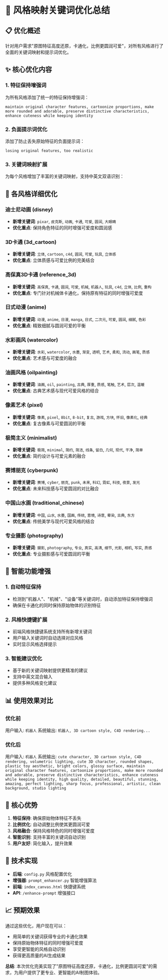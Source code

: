 # 🎨 风格映射关键词优化总结

## 📋 优化概述

针对用户需求"原图特征高度还原，卡通化，比例更圆润可爱"，对所有风格进行了全面的关键词映射和提示词优化。

## ✨ 核心优化内容

### 1. **特征保持增强词**
为所有风格添加了统一的特征保持增强词：
```
maintain original character features, cartoonize proportions, make more rounded and adorable, preserve distinctive characteristics, enhance cuteness while keeping identity
```

### 2. **负面提示词优化**
添加了防止丢失原始特征的负面提示词：
```
losing original features, too realistic
```

### 3. **关键词映射扩展**
为每个风格增加了丰富的关键词映射，支持中英文双语识别：

## 🎯 各风格详细优化

### **迪士尼动画 (disney)**
- **新增关键词**: `pixar`, `皮克斯`, `动画`, `卡通`, `可爱`, `圆润`, `大眼睛`
- **优化重点**: 保持角色特征的同时增强可爱度和圆润感

### **3D卡通 (3d_cartoon)**
- **新增关键词**: `立体`, `cartoon`, `c4d`, `圆润`, `可爱`, `玩具`, `立体感`
- **优化重点**: 立体质感与可爱比例的完美结合

### **高保真3D卡通 (reference_3d)**
- **新增关键词**: `高保真`, `卡通`, `圆润`, `可爱`, `机械`, `机器人`, `玩具`, `c4d`, `立体`, `比例`, `重构`
- **优化重点**: 专门针对机械体卡通化，保持原有特征的同时增强可爱度

### **日式动漫 (anime)**
- **新增关键词**: `动漫`, `anime`, `日漫`, `manga`, `日式`, `二次元`, `可爱`, `圆润`, `细腻`, `色彩`
- **优化重点**: 精致细腻与圆润可爱的平衡

### **水彩画风 (watercolor)**
- **新增关键词**: `水彩`, `watercolor`, `水墨`, `渐变`, `透明`, `艺术`, `柔和`, `流动`, `画笔`, `质感`
- **优化重点**: 艺术感与可爱度的融合

### **油画风格 (oilpainting)**
- **新增关键词**: `油画`, `oil`, `painting`, `古典`, `厚重`, `质感`, `笔触`, `艺术`, `层次`, `温暖`
- **优化重点**: 古典艺术感与现代可爱风格的结合

### **像素艺术 (pixel)**
- **新增关键词**: `像素`, `pixel`, `8bit`, `8-bit`, `复古`, `游戏`, `方块`, `怀旧`, `像素化`, `经典`
- **优化重点**: 复古像素与可爱圆润的平衡

### **极简主义 (minimalist)**
- **新增关键词**: `极简`, `minimal`, `简约`, `简洁`, `线条`, `留白`, `几何`, `现代`, `干净`, `简单`
- **优化重点**: 简约设计与可爱元素的融合

### **赛博朋克 (cyberpunk)**
- **新增关键词**: `赛博`, `cyber`, `朋克`, `punk`, `未来`, `科幻`, `霓虹`, `科技`, `夜景`, `发光`
- **优化重点**: 未来科技感与可爱圆润的对比融合

### **中国山水画 (traditional_chinese)**
- **新增关键词**: `中国`, `山水`, `水墨`, `国画`, `传统`, `意境`, `诗意`, `晕染`, `古典`, `东方`
- **优化重点**: 传统美学与现代可爱风格的结合

### **专业摄影 (photography)**
- **新增关键词**: `摄影`, `photography`, `专业`, `真实`, `高清`, `细节`, `光影`, `相机`, `写实`, `质感`
- **优化重点**: 专业摄影感与可爱圆润的平衡

## 🚀 智能功能增强

### 1. **自动特征保持**
- 检测到"机器人"、"机械"、"设备"等关键词时，自动添加特征保持增强词
- 确保在卡通化的同时保持原始物体的识别特征

### 2. **风格快捷键扩展**
- 前端风格快捷键系统支持所有新增关键词
- 用户输入关键词时自动选择对应风格
- 实时显示风格选择提示

### 3. **智能建议优化**
- 基于新的关键词映射提供更精准的建议
- 支持中英文混合输入
- 提供多种风格变化建议

## 📊 使用效果对比

### **优化前**
用户输入: `机器人`
系统输出: `机器人, 3D cartoon style, C4D rendering...`

### **优化后**
用户输入: `机器人`
系统输出: `cute character, 3D cartoon style, C4D rendering, volumetric lighting, cute 3D character, rounded shapes, plastic toy aesthetic, bright colors, glossy surface, maintain original character features, cartoonize proportions, make more rounded and adorable, preserve distinctive characteristics, enhance cuteness while keeping identity, high quality, detailed, beautiful, stunning, amazing, perfect lighting, sharp focus, professional, artistic, clean background, studio lighting`

## 🎯 核心优势

1. **特征保持**: 确保原始物体特征不丢失
2. **比例优化**: 自动调整比例使其更圆润可爱
3. **风格融合**: 保持风格特色的同时增强可爱度
4. **智能识别**: 支持丰富的关键词自动识别
5. **用户友好**: 简化输入，提升效果

## 🔧 技术实现

- **后端**: `config.py` 风格配置优化
- **增强器**: `prompt_enhancer.py` 智能增强算法
- **前端**: `index_canvas.html` 快捷键系统
- **API**: `/enhance-prompt` 增强接口

## 📈 预期效果

通过这些优化，用户现在可以：
- 用简单的关键词获得专业的卡通化效果
- 保持原始物体特征的同时增强可爱度
- 享受更智能的风格自动识别
- 获得更高质量的AI生成结果

**总结**: 本次优化完美实现了"原图特征高度还原，卡通化，比例更圆润可爱"的需求，为用户提供了更专业、更智能的AI制图体验。
